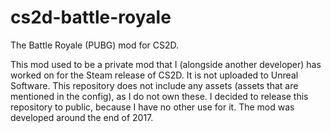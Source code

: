 # cs2d-battle-royale

The Battle Royale (PUBG) mod for CS2D.

This mod used to be a private mod that I (alongside another developer) has worked on for the Steam release of CS2D. It is not uploaded to Unreal Software. This repository does not include any assets (assets that are mentioned in the config), as I do not own these. I decided to release this repository to public, because I have no other use for it. The mod was developed around the end of 2017.
